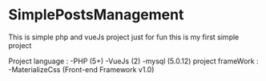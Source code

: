 # SimplePostsManagement
This is simple php and vueJs project just for fun this is my first simple project  

Project language : 
  -PHP (5+) 
  -VueJs (2)
  -mysql (5.0.12)
project frameWork :
  -MaterializeCss (Front-end Framework v1.0)
  

